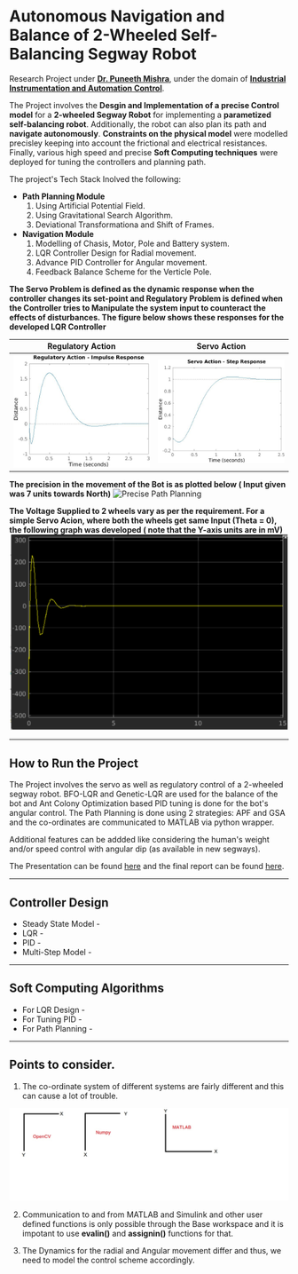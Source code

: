 # Autonomous Navigation and Balance of 2-Wheeled Self-Balancing Segway Robot

Research Project under **[Dr. Puneeth Mishra](https://www.bits-pilani.ac.in/pilani/puneetmishra/Profile)**, under the domain of [**Industrial Instrumentation and Automation Control**](https://drive.google.com/file/d/1s5DQQBiqCRzZao_UDhHWK7q6NdQnE2wv/view?usp=sharing). 

The Project involves the **Desgin and Implementation of a precise Control model** for a **2-wheeled Segway Robot** for implementing a **parametized self-balancing robot**. Additionally, the robot can also plan its path and **navigate autonomously**. **Constraints on the physical model** were modelled precisley keeping into account the frictional and electrical resistances. Finally, various high speed and precise **Soft Computing techniques** were deployed for tuning the controllers and planning path.  

The project's Tech Stack Inolved the following:
 * **Path Planning Module**
    1. Using Artificial Potential Field.
    2. Using Gravitational Search Algorithm.
    3. Deviational Transformationa and Shift of Frames.
 * **Navigation Module**
    1. Modelling of Chasis, Motor, Pole and Battery system.
    2. LQR Controller Design for Radial movement.
    3. Advance PID Controller for Angular movement.
    4. Feedback Balance Scheme for the Verticle Pole. 


**The Servo Problem is defined as the dynamic response when the controller changes its set-point and Regulatory Problem is defined when the Controller tries to Manipulate the system input to counteract the effects of disturbances. The figure below shows these responses for the developed LQR Controller**

| Regulatory Action | Servo Action |
| ----------------- | ------------ |
| ![Regulatory Action](https://github.com/Jash-2000/Autonomous-Navigation-of-Self-Balancing-Segway/blob/main/Images/Regulatory%20Action.jpg) | ![Servo Action](https://github.com/Jash-2000/Autonomous-Navigation-of-Self-Balancing-Segway/blob/main/Images/Servo%20Action.jpg) |

**The precision in the movement of the Bot is as plotted below ( Input given was 7 units towards North)**
![Precise Path Planning](https://github.com/Jash-2000/Autonomous-Navigation-of-Self-Balancing-Segway/blob/main/Images/Precise%20Path%20Planning.jpg)

**The Voltage Supplied to 2 wheels vary as per the requirement. For a simple Servo Acion, where both the wheels get same Input (Theta = 0), the following graph was developed ( note that the Y-axis units are in mV)**
![Voltage Graph](https://github.com/Jash-2000/Autonomous-Navigation-of-Self-Balancing-Segway/blob/main/Images/Voltage.PNG)

---

## How to Run the Project

The Project involves the servo as well as regulatory control of a 2-wheeled segway robot. BFO-LQR and Genetic-LQR are used for the balance of the bot and Ant Colony Optimization based PID tuning is done for the bot's angular control.
The Path Planning is done using 2 strategies: APF and GSA and the co-ordinates are communicated to MATLAB via python wrapper. 

Additional features can be addded like considering the human's weight and/or speed control with angular dip (as available in new segways).

The Presentation can be found [here](https://docs.google.com/presentation/d/1ksmdR5DNKdCcXbnUg9fruMfYAnvMTaGtsh33f6NXTIc/edit#slide=id.gcc9c102ac7_0_0) and the final report can be found [here](https://docs.google.com/document/d/1I3v9-CtLqWZXrXXcUxuTgMAddK_5AzI-V6CtLki1vE0/edit#).

---

## Controller Design

  * Steady State Model - 
  * LQR - 
  * PID - 
  * Multi-Step Model - 
  
---

## Soft Computing Algorithms

  * For LQR Design - 
  * For Tuning PID - 
  * For Path Planning - 

---

## Points to consider.

  1. The co-ordinate system of different systems are fairly different and this can cause a lot of trouble.

  ![Co-Ordinate System](https://github.com/Jash-2000/Autonomous-Navigation-of-Self-Balancing-Segway/blob/main/Images/Co-Ordinate%20System.jpg)

  2. Communication to and from MATLAB and Simulink and other user defined functions is only possible through the Base workspace and it is impotant to use **evalin()** and **assignin()** functions for that.

  3. The Dynamics for the radial and Angular movement differ and thus, we need to model the control scheme accordingly.